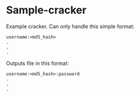 # Sample-cracker
Example cracker. Can only handle this simple format:
```
username:<md5_hash>
.
.
.
```
Outputs file in this format:
```
username:<md5_hash>:password
.
.
.
```